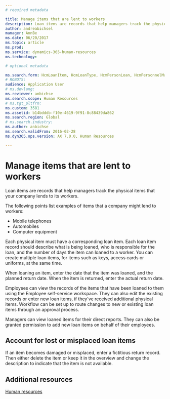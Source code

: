 ```yaml
---
# required metadata

title: Manage items that are lent to workers
description: Loan items are records that help managers track the physical items that your company lends to its workers. 
author: andreabichsel
manager: AnnBe
ms.date: 06/20/2017
ms.topic: article
ms.prod: 
ms.service: dynamics-365-human-resources
ms.technology: 

# optional metadata

ms.search.form: HcmLoanItem, HcmLoanType, HcmPersonLoan, HcmPersonnelManagementWorkspace
# ROBOTS: 
audience: Application User
# ms.devlang: 
ms.reviewer: anbichse
ms.search.scope: Human Resources
# ms.tgt_pltfrm: 
ms.custom: 3581
ms.assetid: b14bdddb-f10e-4619-9f91-8c88439da862
ms.search.region: Global
# ms.search.industry: 
ms.author: anbichse
ms.search.validFrom: 2016-02-28
ms.dyn365.ops.version: AX 7.0.0, Human Resources

---
```


# Manage items that are lent to workers

Loan items are records that help managers track the physical items that your company lends to its workers. 

The following points list examples of items that a company might lend to workers:
-   Mobile telephones
-   Automobiles
-   Computer equipment

Each physical item must have a corresponding loan item. Each loan item record should describe what is being loaned, who is responsible for the loan, and the number of days the item can loaned to a worker. You can create multiple loan items, for items such as keys, access cards or uniforms, at the same time. 

When loaning an item, enter the date that the item was loaned, and the planned return date. When the item is returned, enter the actual return date.

Employees can view the records of the items that have been loaned to them using the Employee self-service workspace. They can also edit the existing records or enter new loan items, if they've received additional physical items.  Workflow can be set up to route changes to new or existing loan items through an approval process. 

Managers can view loaned items for their direct reports. They can also be granted permission to add new loan items on behalf of their employees.

 Account for lost or misplaced loan items
-----------------------------------------

If an item becomes damaged or misplaced, enter a fictitious return record. Then either delete the item or keep it in the overview and change the description to indicate that the item is not available.


Additional resources
--------

[Human resources](index.md)



